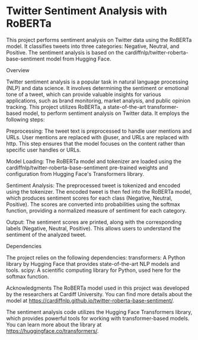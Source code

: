 # Twitter Sentiment Analysis with RoBERTa
This project performs sentiment analysis on Twitter data using the RoBERTa model. It classifies tweets into three categories: Negative, Neutral, and Positive. The sentiment analysis is based on the cardiffnlp/twitter-roberta-base-sentiment model from Hugging Face.

Overview

Twitter sentiment analysis is a popular task in natural language processing (NLP) and data science. It involves determining the sentiment or emotional tone of a tweet, which can provide valuable insights for various applications, such as brand monitoring, market analysis, and public opinion tracking.
This project utilizes RoBERTa, a state-of-the-art transformer-based model, to perform sentiment analysis on Twitter data. It employs the following steps:

Preprocessing: The tweet text is preprocessed to handle user mentions and URLs. User mentions are replaced with @user, and URLs are replaced with http. This step ensures that the model focuses on the content rather than specific user handles or URLs.

Model Loading: The RoBERTa model and tokenizer are loaded using the cardiffnlp/twitter-roberta-base-sentiment pre-trained weights and configuration from Hugging Face's Transformers library.

Sentiment Analysis: The preprocessed tweet is tokenized and encoded using the tokenizer. The encoded tweet is then fed into the RoBERTa model, which produces sentiment scores for each class (Negative, Neutral, Positive). The scores are converted into probabilities using the softmax function, providing a normalized measure of sentiment for each category.

Output: The sentiment scores are printed, along with the corresponding labels (Negative, Neutral, Positive). This allows users to understand the sentiment of the analyzed tweet.

Dependencies

The project relies on the following dependencies:
transformers: A Python library by Hugging Face that provides state-of-the-art NLP models and tools.
scipy: A scientific computing library for Python, used here for the softmax function.

Acknowledgments
The RoBERTa model used in this project was developed by the researchers at Cardiff University. You can find more details about the model at https://cardiffnlp.github.io/twitter-roberta-base-sentiment/.

The sentiment analysis code utilizes the Hugging Face Transformers library, which provides powerful tools for working with transformer-based models. You can learn more about the library at https://huggingface.co/transformers/.
